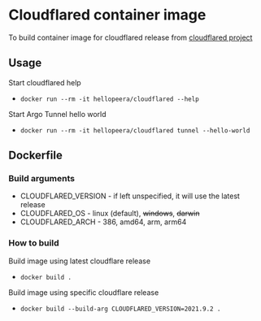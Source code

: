 # Cloudflared container image

To build container image for cloudflared release from [cloudflared project](https://github.com/cloudflare/cloudflared)

## Usage
Start cloudflared help

- `docker run --rm -it hellopeera/cloudflared --help`

Start Argo Tunnel hello world

- `docker run --rm -it hellopeera/cloudflared tunnel --hello-world`

## Dockerfile
### Build arguments
- CLOUDFLARED_VERSION - if left unspecified, it will use the latest release
- CLOUDFLARED_OS - linux (default), ~~windows~~, ~~darwin~~
- CLOUDFLARED_ARCH - 386, amd64, arm, arm64

### How to build
Build image using latest cloudflare release
- `docker build .`

Build image using specific cloudflare release
- `docker build --build-arg CLOUDFLARED_VERSION=2021.9.2 .`
